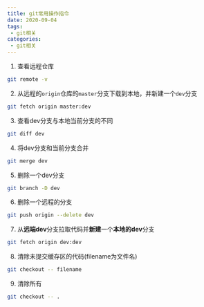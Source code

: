 ```yaml
---
title: git常用操作指令
date: 2020-09-04
tags:
 - git相关
categories: 
 - git相关
---
```

1. 查看远程仓库
``` bash
git remote -v
```
2. 从远程的`origin`仓库的`master`分支下载到本地，并新建一个`dev`分支
``` bash
git fetch origin master:dev
```
3. 查看dev分支与本地当前分支的不同
``` bash
git diff dev
```
4. 将dev分支和当前分支合并
``` bash
git merge dev
```
5. 删除一个dev分支
``` bash
git branch -D dev
```
6. 删除一个远程的分支
``` bash
git push origin --delete dev
```
7. 从**远端dev**分支拉取代码并**新建**一个**本地的dev**分支
``` bash
git fetch origin dev:dev
```
8. 清除未提交缓存区的代码(filename为文件名)
``` bash
git checkout -- filename
```
9. 清除所有
``` bash
git checkout -- .
```